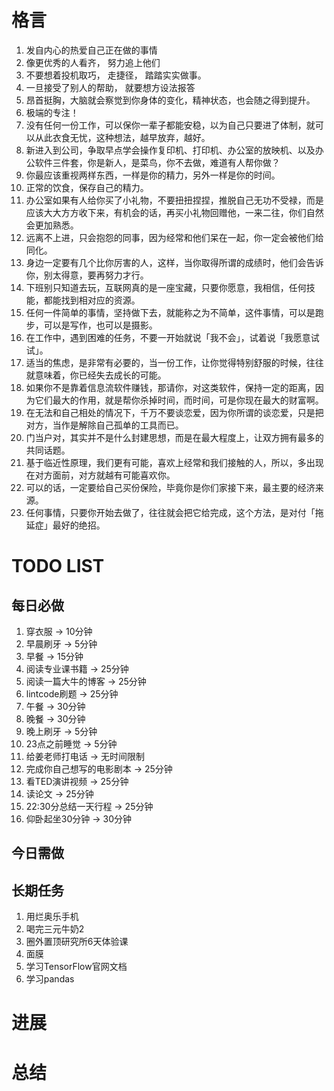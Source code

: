 # 格言
1. 发自内心的热爱自己正在做的事情
2. 像更优秀的人看齐， 努力追上他们
3. 不要想着投机取巧， 走捷径， 踏踏实实做事。
4. 一旦接受了别人的帮助， 就要想方设法报答
5. 昂首挺胸，大脑就会察觉到你身体的变化，精神状态，也会随之得到提升。
6. 极端的专注！
7. 没有任何一份工作，可以保你一辈子都能安稳，以为自己只要进了体制，就可以从此衣食无忧，这种想法，越早放弃，越好。
8. 新进入到公司，争取早点学会操作复印机、打印机、办公室的放映机、以及办公软件三件套，你是新人，是菜鸟，你不去做，难道有人帮你做？
9. 你最应该重视两样东西，一样是你的精力，另外一样是你的时间。
10. 正常的饮食，保存自己的精力。
11. 办公室如果有人给你买了小礼物，不要扭扭捏捏，推脱自己无功不受禄，而是应该大大方方收下来，有机会的话，再买小礼物回赠他，一来二往，你们自然会更加熟悉。
12. 远离不上进，只会抱怨的同事，因为经常和他们呆在一起，你一定会被他们给同化。
13. 身边一定要有几个比你厉害的人，这样，当你取得所谓的成绩时，他们会告诉你，别太得意，要再努力才行。
14. 下班别只知道去玩，互联网真的是一座宝藏，只要你愿意，我相信，任何技能，都能找到相对应的资源。
15. 任何一件简单的事情，坚持做下去，就能称之为不简单，这件事情，可以是跑步，可以是写作，也可以是摄影。
16. 在工作中，遇到困难的任务，不要一开始就说「我不会」，试着说「我愿意试试」。
17. 适当的焦虑，是非常有必要的，当一份工作，让你觉得特别舒服的时候，往往就意味着，你已经失去成长的可能。
18. 如果你不是靠着信息流软件赚钱，那请你，对这类软件，保持一定的距离，因为它们最大的作用，就是帮你杀掉时间，而时间，可是你现在最大的财富啊。
19. 在无法和自己相处的情况下，千万不要谈恋爱，因为你所谓的谈恋爱，只是把对方，当作是解除自己孤单的工具而已。
20. 门当户对，其实并不是什么封建思想，而是在最大程度上，让双方拥有最多的共同话题。
21. 基于临近性原理，我们更有可能，喜欢上经常和我们接触的人，所以，多出现在对方面前，对方就越有可能喜欢你。
22. 可以的话，一定要给自己买份保险，毕竟你是你们家接下来，最主要的经济来源。
23. 任何事情，只要你开始去做了，往往就会把它给完成，这个方法，是对付「拖延症」最好的绝招。

# TODO LIST
## 每日必做
1. 穿衣服 -> 10分钟
2. 早晨刷牙 -> 5分钟
3. 早餐 -> 15分钟
4. 阅读专业课书籍 -> 25分钟
5. 阅读一篇大牛的博客 -> 25分钟
6. lintcode刷题 -> 25分钟
7. 午餐 -> 30分钟
8. 晚餐 -> 30分钟
9. 晚上刷牙 -> 5分钟
10. 23点之前睡觉 -> 5分钟
11. 给姜老师打电话 -> 无时间限制
12. 完成你自己想写的电影剧本 -> 25分钟
13. 看TED演讲视频 -> 25分钟
14. 读论文 -> 25分钟
15. 22:30分总结一天行程 -> 25分钟
16. 仰卧起坐30分钟 -> 30分钟
## 今日需做

## 长期任务
1. 用烂奥乐手机
2. 喝完三元牛奶2
3. 圈外置顶研究所6天体验课
4. 面膜
5. 学习TensorFlow官网文档
6. 学习pandas

# 进展


# 总结
